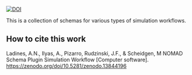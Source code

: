 [![DOI](https://zenodo.org/badge/744481756.svg)](https://zenodo.org/doi/10.5281/zenodo.13844196)

This is a collection of schemas for various types of simulation workflows.

## How to cite this work
Ladines, A.N., Ilyas, A., Pizarro, Rudzinski, J.F., & Scheidgen, M NOMAD Schema Plugin Simulation Workflow [Computer software]. https://zenodo.org/doi/10.5281/zenodo.13844196
